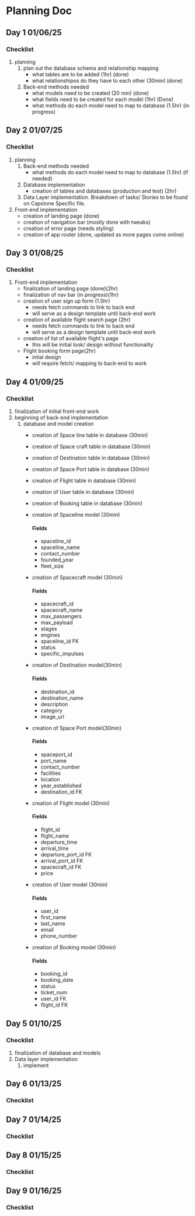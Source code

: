 # Planning Doc
## Day 1 01/06/25
### Checklist
1. planning
    1. plan out the database schema and relationship mapping 
        - what tables are to be added (1hr) (done)
        - what relationshipos do they have to each other (30min) (done)
    2. Back-end methods needed 
        - what models need to be created (20 min) (done)
        - what fields need to be created for each model (1hr) (Done)
        - what methods do each model need to map to database (1.5hr) (in progress)
## Day 2 01/07/25
### Checklist
1. planning
    1. Back-end methods needed 
        - what methods do each model need to map to database (1.5hr) (if needed)
    2. Database implementation 
        - creation of tables and databases (production and test) (2hr)
    3. Data Layer implementation. Breakdown of tasks/ Stories to be found on Capstone Specific file.
2. Front-end implementation
    - creation of landing page (done)
    - creation of navigation bar (mostly done with tweaks)
    - creation of error page (needs styling)
    - creation of app router (done, updated as more pages come online)
## Day 3 01/08/25
### Checklist
1. Front-end implementation
    - finalization of landing page (done)(2hr)
    - finalization of nav bar (in progress)(1hr)
    - creation of user sign up form (1.5hr)
        - needs fetch commands to link to back end
        - will serve as a design template until back-end work
    - creation of available flight search page (2hr)
        - needs fetch commands to link to back end
        - will serve as a design template until back-end work
    - creation of list of available flight's page
        - this will be initial look/ design without functionality
    - Flight booking form page(2hr)
        - intial design
        - will require fetch/ mapping to back-end to work
## Day 4 01/09/25
### Checklist
1. finalization of initial front-end work
2. beginning of back-end implementation
    1. database and model creation
        - creation of Space line table in database (30min)
        - creation of Space craft table in database (30min)
        - creation of Destination table in database (30min)
        - creation of Space Port table in database (30min)
        - creation of Flight table in database (30min)
        - creation of User table in database (30min)
        - creation of Booking table in database (30min)

        - creation of Spaceline model (30min)
            #### Fields
            - spaceline_id
            - spaceline_name
            - contact_number
            - founded_year
            - fleet_size
        - creation of Spacecraft model (30min)
            #### Fields
            - spacecraft_id
            - spacecraft_name
            - max_passengers
            - max_payload
            - stages
            - engines
            - spaceline_id FK
            - status
            - specific_impulses
        - creation of Destination model(30min)
            #### Fields
            - destination_id 
            - destination_name
            - description
            - category
            - image_url
        - creation of Space Port model(30min)
            #### Fields
            - spaceport_id 
            - port_name
            - contact_number
            - facilities
            - location
            - year_established
            - destination_id FK
        - creation of Flight model (30min)
            #### Fields
            - flight_id
            - flight_name
            - departure_time
            - arrival_time
            - departure_port_id FK
            - arrival_port_id FK
            - spacecraft_id FK
            - price
        - creation of User model (30min)
            #### Fields
            - user_id
            - first_name
            - last_name
            - email
            - phone_number
        - creation of Booking model (30min)
            #### Fields
            - booking_id
            - booking_date
            - status
            - ticket_num 
            - user_id FK
            - flight_id FK
## Day 5 01/10/25
### Checklist
1. finalization of database and models
2. Data layer implementation 
    1. implement 
## Day 6 01/13/25
### Checklist
## Day 7 01/14/25
### Checklist
## Day 8 01/15/25
### Checklist
## Day 9 01/16/25
### Checklist